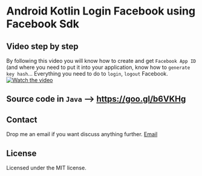 # Android Kotlin Login Facebook using Facebook Sdk
## Video step by step
By following this video you will know how to create and get ```Facebook App ID``` (and where you need to put it into your application, know how to ```generate key hash```... Everything you need to do to ```login```, ```logout``` Facebook.
[![Watch the video](http://i.imgur.com/ADDB8tn.png)](https://goo.gl/bJ3bhu)
## Source code in ```Java``` --> https://goo.gl/b6VKHg
## Contact
Drop me an email if you want discuss anything further. [Email](betranthanh@gmail.com)

## License
Licensed under the MIT license.
